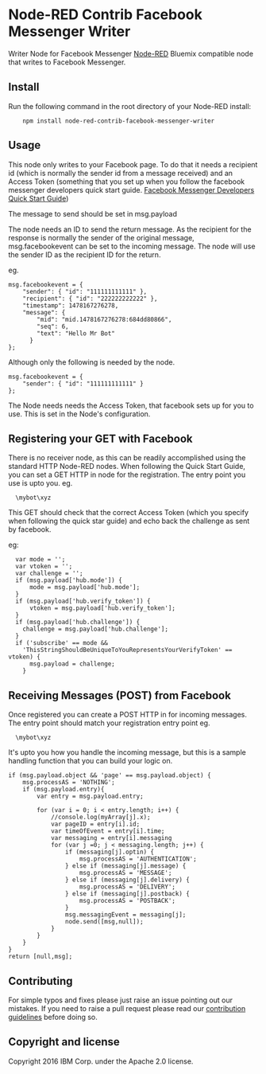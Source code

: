 # Node-RED Contrib Facebook Messenger Writer

Writer Node for Facebook Messenger
[Node-RED](http://nodered.org) Bluemix compatible node that writes to Facebook Messenger.


## Install

Run the following command in the root directory of your Node-RED install:

````
    npm install node-red-contrib-facebook-messenger-writer
````

## Usage

This node only writes to your Facebook page. To do that it needs a recipient id (which is normally the sender id from a message received) and an Access Token (something that you set up when you
follow the facebook messenger developers quick start guide.  [Facebook Messenger Developers Quick Start Guide](https://developers.facebook.com/docs/messenger-platform/guides/quick-start))

The message to send should be set in msg.payload

The node needs an ID to send the return message. As the recipient for the
response is normally the sender of the original message, msg.facebookevent
can be set to the incoming message. The node will use the sender ID as the
recipient ID for the return.

eg.
````
msg.facebookevent = {
    "sender": { "id": "111111111111" },
    "recipient": { "id": "222222222222" },
    "timestamp": 1478167276278,
    "message": {
        "mid": "mid.1478167276278:684dd80866",
        "seq": 6,
        "text": "Hello Mr Bot"
      }
};
````

Although only the following is needed by the node.
````
msg.facebookevent = {
    "sender": { "id": "111111111111" }
};
````

The Node needs needs the Access Token, that facebook
sets up for you to use. This is set in the Node's
configuration.


## Registering your GET with Facebook

There is no receiver node, as this can be readily accomplished using the standard HTTP Node-RED
nodes. When following the Quick Start Guide, you can set a GET HTTP in node for the registration. The entry point you use is upto you. eg.

````
  \mybot\xyz
````

This GET should check that the correct Access Token (which you specify
when following the quick star guide) and echo back the challenge as sent
by facebook.

eg:

````
  var mode = '';
  var vtoken = '';
  var challenge = '';
  if (msg.payload['hub.mode']) {
      mode = msg.payload['hub.mode'];
  }
  if (msg.payload['hub.verify_token']) {
      vtoken = msg.payload['hub.verify_token'];
  }
  if (msg.payload['hub.challenge']) {
    challenge = msg.payload['hub.challenge'];
  }
  if ('subscribe' == mode &&
    'ThisStringShouldBeUniqueToYouRepresentsYourVerifyToken' == vtoken) {
      msg.payload = challenge;
    }

````

## Receiving Messages (POST) from Facebook
Once registered you can create a POST HTTP in for incoming messages.
The entry point should match your registration entry point eg.

````
  \mybot\xyz
````

It's upto you how you handle the incoming message, but this is a sample
handling function that you can build your logic on.

````
if (msg.payload.object && 'page' == msg.payload.object) {
    msg.processAS = 'NOTHING';
    if (msg.payload.entry){
        var entry = msg.payload.entry;

        for (var i = 0; i < entry.length; i++) {
            //console.log(myArray[j].x);
            var pageID = entry[i].id;
            var timeOfEvent = entry[i].time;
            var messaging = entry[i].messaging
            for (var j =0; j < messaging.length; j++) {
                if (messaging[j].optin) {
                    msg.processAS = 'AUTHENTICATION';     
                } else if (messaging[j].message) {
                    msg.processAS = 'MESSAGE';
                } else if (messaging[j].delivery) {
                    msg.processAS = 'DELIVERY';
                } else if (messaging[j].postback) {
                    msg.processAS = 'POSTBACK';
                }
                msg.messagingEvent = messaging[j];
                node.send([msg,null]);               
            }
        }
    }
}
return [null,msg];

````

## Contributing

For simple typos and fixes please just raise an issue pointing out our mistakes. If you need to raise a pull request please read our [contribution guidelines](https://github.com/node-red-contrib-utils/node-red-contrib-facebook-messenger-writer/blob/master/CONTRIBUTING.md) before doing so.

## Copyright and license

Copyright 2016 IBM Corp. under the Apache 2.0 license.
